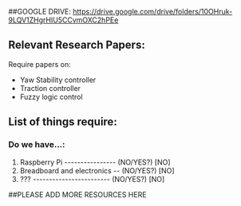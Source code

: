 ##GOOGLE DRIVE:
https://drive.google.com/drive/folders/10OHruk-9LQV1ZHgrHIU5CCvmOXC2hPEe

## Relevant Research Papers:
Require papers on:
- Yaw Stability controller
- Traction controller
- Fuzzy logic control


## List of things require:
### Do we have...:
1. Raspberry Pi ---------------- (NO/YES?) [NO]
2. Breadboard and electronics -- (NO/YES?) [NO]
3. ???  ------------------------ (NO/YES?) [NO]

##PLEASE ADD MORE RESOURCES HERE
